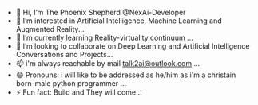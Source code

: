 - 👋 Hi, I’m The Phoenix Shepherd @NexAi-Developer
- 👀 I’m interested in Artificial Intelligence, Machine Learning and Augmented Reality...
- 🌱 I’m currently learning Reality-virtuality continuum ...
- 💞️ I’m looking to collaborate on Deep Learning and Artificial Intelligence Conversations and Projects...
- 📫 i'm always reachable by mail talk2ai@outlook.com ...
- 😄 Pronouns: i will like to be addressed as he/him as i'm a christain born-male python programmer ...
- ⚡ Fun fact: Build and They will come...

<!---
NexAi-Developer/NexAi-Developer is a ✨ special ✨ repository because its `README.md` (this file) appears on your GitHub profile.
You can click the Preview link to take a look at your changes.
--->
